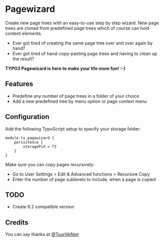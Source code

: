 Pagewizard
==========

Create new page trees with an easy-to-use step by step wizard. New page trees are cloned from predefined page trees which of course can hold content elements.
* Ever got tired of creating the same page tree over and over again by hand?
* Ever got tired of hand-copy-pasting page trees and having to clean up the result?

**TYPO3 Pagewizard is here to make your life more fun! :-)**

## Features
* Predefine any number of page trees in a folder of your choice
* Add a new predefined tree by menu option or page context menu

## Configuration

Add the following TypoScript setup to specify your storage folder:
```
module.tx_pagewizard {
	persistence {
		storagePid = 73
	}
}
```

Make sure you can copy pages recursively:
* Go to User Settings > Edit & Advanced functions > Recursive Copy
* Enter the number of page sublevels to include, when a page is copied

## TODO
* Create 6.2 compatible version

## Credits

You can say thanks at [@TuurlijkNiet][5]

[5]: https://twitter.com/TuurlijkNiet "Twitter"
